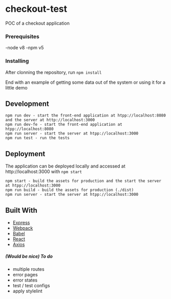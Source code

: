 # checkout-test
POC of a checkout application

### Prerequisites

-node v8
-npm v5


### Installing

After clonning the repository, run `npm install`

End with an example of getting some data out of the system or using it for a little demo

## Development

```
npm run dev - start the front-end application at htpp://localhost:8080 and the server at http://localhost:3000
npm run dev-fe - start the front-end application at htpp://localhost:8080
npm run server - start the server at htpp://localhost:3000
npm run test - run the tests
```

## Deployment

The application can be deployed locally and accessed at http://localhost:3000 with `npm start`

```
npm start - build the assets for production and the start the server at htpp://localhost:3000
npm run build - build the assets for production (./dist)
npm run server - start the server at htpp://localhost:3000
```

## Built With

* [Express](https://github.com/expressjs/express)
* [Webpack](https://webpack.github.io/)
* [Babel](https://github.com/babel/babel)
* [React](https://github.com/facebook/react)
* [Axios](https://github.com/axios/axios)


##### (Would be nice) To do
- multiple routes
- error pages
- error states
- test / test configs
- apply stylelint
